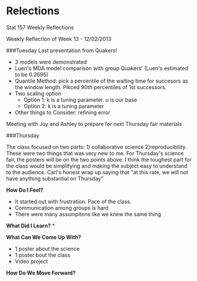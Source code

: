 Relections
==========

Stat 157 Weekly Reflections

Weekly Reflection of Week 13 - 12/02/2013

###Tuesday
Last presentation from Quakers!
* 3 models were demonstrated
* Luen's MDA model comparison with group Quakers' (Luen's estimated to be 0.2695)
* Quantile Method: pick a percentile of the waiting time for succesors as the window length. Pikced 90th percentiles of 1st successors.
* Two scaling option
  * Option 1: k is a tuning parameter. u is our base
  * Option 2: k is a tuning parameter
* Other things to Consider: refining error

Meeting with Joy and Ashley to prepare for next Thursday fair materials

###Thursday

The class focused on two parts: 1) collaborative science 2)reproducibility.
These were two things that was very new to me. 
For Thursday's science fair, the posters will be on the two points above.
I think the toughest part for the class would be simplifying and making the subject easy to understand to the audience.
Carl's honest wrap up saying that "at this rate, we will not have anything substantial on Thursday"

__How Do I Feel?__
* It started out with frustration. Pace of the class. 
* Communication among groups is hard
* There were many assumpitons like we knew the same thing

__What Did I Learn?__
* 

__What Can We Come Up With?__
* 1 poster about the science
* 1 poster bout the class
* Video project

__How Do We Move Forward?__
